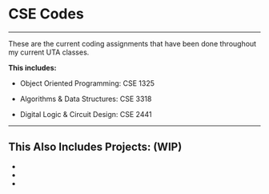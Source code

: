 # CSE Codes

-----------------------------------------------------------------------------------------------------------------------------------------------------------

These are the current coding assignments that have been done throughout my current UTA classes.

**This includes:**

- Object Oriented Programming: CSE 1325

- Algorithms & Data Structures: CSE 3318

- Digital Logic & Circuit Design: CSE 2441

-----------------------------------------------------------------------------------------------------------------------------------------------------------

This Also Includes Projects:
(WIP)
-
-
-
-
